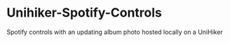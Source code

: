 # Unihiker-Spotify-Controls
Spotify controls with an updating album photo hosted locally on a UniHiker
